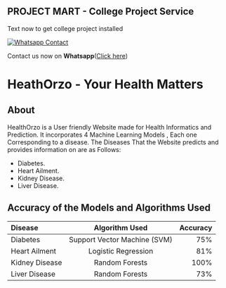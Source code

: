 ## PROJECT MART - College Project Service

Text now to get college project installed

[![Whatsapp Contact](https://www.projectmart.in/_next/static/media/Logo.99b856f5.svg)](https://api.whatsapp.com/send?phone=917676409450&text=Could%20you%20help%20me%20complete%20my%20college%20project%3F)

Contact us now on **Whatsapp**([Click here](https://api.whatsapp.com/send?phone=917676409450&text=Could%20you%20help%20me%20complete%20my%20college%20project%3F))


# HeathOrzo - Your Health Matters

## About

HealthOrzo is a User friendly Website made for Health Informatics and Prediction. It incorporates 4 Machine Learning Models , Each one Corresponding to a disease. The Diseases That the Website predicts and provides information on are as Follows:

- Diabetes.
- Heart Ailment.
- Kidney Disease.
- Liver Disease.

## Accuracy of the Models and Algorithms Used

| Disease      | Algorithm Used | Accuracy     |
| :---        |    :----:   |          ---: |
| Diabetes      | Support Vector Machine (SVM)      | 75%   |
| Heart Ailment   | Logistic Regression        | 81%     |
| Kidney Disease | Random Forests | 100% |
| Liver Disease | Random Forests | 73% |



